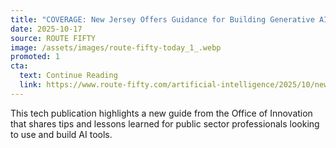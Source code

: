 ```yaml
---
title: "COVERAGE: New Jersey Offers Guidance for Building Generative AI Tools"
date: 2025-10-17
source: ROUTE FIFTY
image: /assets/images/route-fifty-today_1_.webp
promoted: 1
cta:
  text: Continue Reading
  link: https://www.route-fifty.com/artificial-intelligence/2025/10/new-jersey-offers-guidance-building-generative-ai-tools/408887/
---
```

This tech publication highlights a new guide from the Office of Innovation that shares tips and lessons learned for public sector professionals looking to use and build AI tools.
